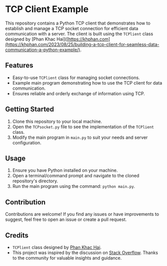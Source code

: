 # TCP Client Example

This repository contains a Python TCP client that demonstrates how to establish and manage a TCP socket connection for efficient data communication with a server. The client is built using the `TCPlient` class designed by [Phan Khac Hai]([https://khphan.com](https://khphan.com/2023/08/25/building-a-tcp-client-for-seamless-data-communication-a-python-example/).

## Features

- Easy-to-use `TCPlient` class for managing socket connections.
- Example main program demonstrating how to use the TCP client for data communication.
- Ensures reliable and orderly exchange of information using TCP.

## Getting Started

1. Clone this repository to your local machine.
2. Open the `TCPsocket.py` file to see the implementation of the `TCPlient` class.
3. Modify the main program in `main.py` to suit your needs and server configuration.

## Usage

1. Ensure you have Python installed on your machine.
2. Open a terminal/command prompt and navigate to the cloned repository's directory.
3. Run the main program using the command: `python main.py`.

## Contribution

Contributions are welcome! If you find any issues or have improvements to suggest, feel free to open an issue or create a pull request.

## Credits

- `TCPlient` class designed by [Phan Khac Hai](https://khphan.com).
- This project was inspired by the discussion on [Stack Overflow](https://stackoverflow.com/questions/17963485/python-socket-connection-class). Thanks to the community for valuable insights and guidance.

